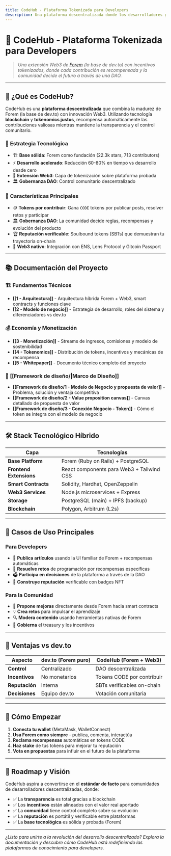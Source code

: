 ```yaml
---
title: CodeHub - Plataforma Tokenizada para Developers
description: Una plataforma descentralizada donde los desarrolladores ganan tokens por sus contribuciones, gobernada por su propia comunidad DAO
---
```


# 🚀 **CodeHub** - Plataforma Tokenizada para Developers

> *Una extensión Web3 de [Forem](https://github.com/forem/forem) (la base de dev.to) con incentivos tokenizados, donde cada contribución es recompensada y la comunidad decide el futuro a través de una DAO.*

---

## 🎯 **¿Qué es CodeHub?**

CodeHub es una **plataforma descentralizada** que combina la madurez de Forem (la base de dev.to) con innovación Web3. Utilizando tecnología **blockchain** y **tokenomics justos**, recompensa automáticamente las contribuciones valiosas mientras mantiene la transparencia y el control comunitario.

### 🔑 **Estrategia Tecnológica**
- 🏗️ **Base sólida**: Forem como fundación (22.3k stars, 713 contributors)
- ⚡ **Desarrollo acelerado**: Reducción 60-80% en tiempo vs desarrollo desde cero
- 🔗 **Extensión Web3**: Capa de tokenización sobre plataforma probada
- 🏛️ **Gobernanza DAO**: Control comunitario descentralizado

### 🔑 **Características Principales**
- 🪙 **Tokens por contribuir**: Gana `CODE` tokens por publicar posts, resolver retos y participar
- 🏛️ **Gobernanza DAO**: La comunidad decide reglas, recompensas y evolución del producto
- 🏆 **Reputación verificable**: Soulbound tokens (SBTs) que demuestran tu trayectoria on-chain
- 🔗 **Web3 nativo**: Integración con ENS, Lens Protocol y Gitcoin Passport

---

## 📚 **Documentación del Proyecto**

### 🏗️ **Fundamentos Técnicos**
- **[[1 - Arquitectura]]** - Arquitectura híbrida Forem + Web3, smart contracts y funciones clave
- **[[2 - Modelo de negocio]]** - Estrategia de desarrollo, roles del sistema y diferenciadores vs dev.to

### 💰 **Economía y Monetización**
- **[[3 - Monetización]]** - Streams de ingresos, comisiones y modelo de sostenibilidad
- **[[4 - Tokenomics]]** - Distribución de tokens, incentivos y mecánicas de recompensa
- **[[5 - Whitepaper]]** - Documento técnico completo del proyecto

### 🎨 **[[Framework de diseño/|Marco de Diseño]]**
- **[[Framework de diseño/1 - Modelo de Negocio y propuesta de valor]]** - Problema, solución y ventaja competitiva
- **[[Framework de diseño/2 - Value proposition canvas]]** - Canvas detallado de propuesta de valor
- **[[Framework de diseño/3 - Conexión Negocio - Token]]** - Cómo el token se integra con el modelo de negocio

---

## 🛠️ **Stack Tecnológico Híbrido**

| Capa | Tecnologías |
|------|-------------|
| **Base Platform** | Forem (Ruby on Rails) + PostgreSQL |
| **Frontend Extensions** | React components para Web3 + Tailwind CSS |
| **Smart Contracts** | Solidity, Hardhat, OpenZeppelin |
| **Web3 Services** | Node.js microservices + Express |
| **Storage** | PostgreSQL (main) + IPFS (backup) |
| **Blockchain** | Polygon, Arbitrum (L2s) |

---

## 🎪 **Casos de Uso Principales**

### Para Developers
- 📝 **Publica artículos** usando la UI familiar de Forem + recompensas automáticas
- 🧩 **Resuelve retos** de programación por recompensas específicas  
- 🗳️ **Participa en decisiones** de la plataforma a través de la DAO
- 🏅 **Construye reputación** verificable con badges NFT

### Para la Comunidad
- 🎯 **Propone mejoras** directamente desde Forem hacia smart contracts
- 💡 **Crea retos** para impulsar el aprendizaje
- 🔍 **Modera contenido** usando herramientas nativas de Forem
- 💎 **Gobierna** el treasury y los incentivos

---

## 🚀 **Ventajas vs dev.to**

| Aspecto | dev.to (Forem puro) | CodeHub (Forem + Web3) |
|---------|---------------------|-------------------------|
| **Control** | Centralizado | DAO descentralizada |
| **Incentivos** | No monetarios | Tokens CODE por contribuir |
| **Reputación** | Interna | SBTs verificables on-chain |
| **Decisiones** | Equipo dev.to | Votación comunitaria |

---

## 🚀 **Cómo Empezar**

1. **Conecta tu wallet** (MetaMask, WalletConnect)
2. **Usa Forem como siempre** - publica, comenta, interactúa
3. **Reclama recompensas** automáticas en tokens CODE
4. **Haz stake** de tus tokens para mejorar tu reputación
5. **Vota en propuestas** para influir en el futuro de la plataforma

---

## 🌟 **Roadmap y Visión**

CodeHub aspira a convertirse en el **estándar de facto** para comunidades de desarrolladores descentralizadas, donde:

- ✅ La **transparencia** es total gracias a blockchain
- ✅ Los **incentivos** están alineados con el valor real aportado
- ✅ La **comunidad** tiene control completo sobre su evolución
- ✅ La **reputación** es portátil y verificable entre plataformas
- ✅ La **base tecnológica** es sólida y probada (Forem)

---

*¿Listo para unirte a la revolución del desarrollo descentralizado? Explora la documentación y descubre cómo CodeHub está redefiniendo las plataformas de conocimiento para developers.*
